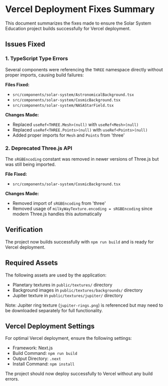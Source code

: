 # Vercel Deployment Fixes Summary

This document summarizes the fixes made to ensure the Solar System Education project builds successfully for Vercel deployment.

## Issues Fixed

### 1. TypeScript Type Errors
Several components were referencing the `THREE` namespace directly without proper imports, causing build failures:

**Files Fixed:**
- `src/components/solar-system/AstronomicalBackground.tsx`
- `src/components/solar-system/CosmicBackground.tsx`
- `src/components/solar-system/NASAStarField.tsx`

**Changes Made:**
- Replaced `useRef<THREE.Mesh>(null)` with `useRef<Mesh>(null)`
- Replaced `useRef<THREE.Points>(null)` with `useRef<Points>(null)`
- Added proper imports for `Mesh` and `Points` from 'three'

### 2. Deprecated Three.js API
The `sRGBEncoding` constant was removed in newer versions of Three.js but was still being imported.

**File Fixed:**
- `src/components/solar-system/CosmicBackground.tsx`

**Changes Made:**
- Removed import of `sRGBEncoding` from 'three'
- Removed usage of `milkyWayTexture.encoding = sRGBEncoding` since modern Three.js handles this automatically

## Verification

The project now builds successfully with `npm run build` and is ready for Vercel deployment.

## Required Assets

The following assets are used by the application:
- Planetary textures in `public/textures/` directory
- Background images in `public/textures/backgrounds/` directory
- Jupiter texture in `public/textures/jupiter/` directory

Note: Jupiter ring texture (`jupiter-rings.png`) is referenced but may need to be downloaded separately for full functionality.

## Vercel Deployment Settings

For optimal Vercel deployment, ensure the following settings:
- Framework: Next.js
- Build Command: `npm run build`
- Output Directory: `.next`
- Install Command: `npm install`

The project should now deploy successfully to Vercel without any build errors.